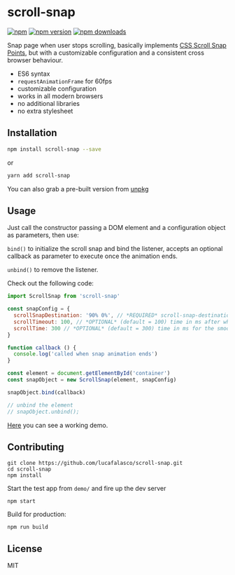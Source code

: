 scroll-snap
===========

[![npm](https://img.shields.io/badge/npm-scroll--snap-brightgreen.svg?style=flat-square)](https://www.npmjs.com/package/scroll-snap)
[![npm version](https://img.shields.io/npm/v/scroll-snap.svg?style=flat-square)](https://www.npmjs.com/package/scroll-snap)
[![npm downloads](https://img.shields.io/npm/dm/scroll-snap.svg?style=flat-square)](https://www.npmjs.com/package/scroll-snap)

Snap page when user stops scrolling, basically implements [CSS Scroll Snap Points](https://developer.mozilla.org/en/docs/Web/CSS/CSS_Scroll_Snap_Points), but with a customizable configuration and a consistent cross browser behaviour.

* ES6 syntax
* `requestAnimationFrame` for 60fps
* customizable configuration
* works in all modern browsers
* no additional libraries
* no extra stylesheet

## Installation

```sh
npm install scroll-snap --save
```
or
```sh
yarn add scroll-snap
```

You can also grab a pre-built version from [unpkg](https://unpkg.com/scroll-snap/dist/scroll-snap.js)

## Usage

Just call the constructor passing a DOM element and a configuration object as parameters, then use:

`bind()` to initialize the scroll snap and bind the listener, accepts an optional callback as parameter to execute once the animation ends.

`unbind()` to remove the listener.

Check out the following code:

```javascript
import ScrollSnap from 'scroll-snap'

const snapConfig = {
  scrollSnapDestination: '90% 0%', // *REQUIRED* scroll-snap-destination css property, as defined here: https://developer.mozilla.org/en-US/docs/Web/CSS/scroll-snap-destination
  scrollTimeout: 100, // *OPTIONAL* (default = 100) time in ms after which scrolling is considered finished
  scrollTime: 300 // *OPTIONAL* (default = 300) time in ms for the smooth snap
}

function callback () {
  console.log('called when snap animation ends')
}

const element = document.getElementById('container')
const snapObject = new ScrollSnap(element, snapConfig)

snapObject.bind(callback)

// unbind the element
// snapObject.unbind();
```

[Here](https://lucafalasco.github.io/scroll-snap/) you can see a working demo.

## Contributing

```
git clone https://github.com/lucafalasco/scroll-snap.git
cd scroll-snap
npm install
```

Start the test app from `demo/` and fire up the dev server
```
npm start
```

Build for production:
```
npm run build
```

## License

MIT
